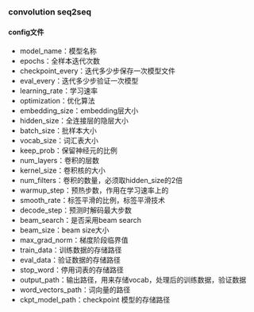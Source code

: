 ### convolution seq2seq

#### config文件

* model_name：模型名称
* epochs：全样本迭代次数
* checkpoint_every：迭代多少步保存一次模型文件
* eval_every：迭代多少步验证一次模型
* learning_rate：学习速率
* optimization：优化算法
* embedding_size：embedding层大小
* hidden_size：全连接层的隐层大小
* batch_size：批样本大小
* vocab_size：词汇表大小
* keep_prob：保留神经元的比例
* num_layers：卷积的层数
* kernel_size：卷积核的大小
* num_filters：卷积的数量，必须取hidden_size的2倍
* warmup_step：预热步数，作用在学习速率上的
* smooth_rate：标签平滑的比例，标签平滑技术
* decode_step：预测时解码最大步数
* beam_search：是否采用beam search
* beam_size：beam size大小
* max_grad_norm：梯度阶段临界值
* train_data：训练数据的存储路径
* eval_data：验证数据的存储路径
* stop_word：停用词表的存储路径
* output_path：输出路径，用来存储vocab，处理后的训练数据，验证数据
* word_vectors_path：词向量的路径
* ckpt_model_path：checkpoint 模型的存储路径
